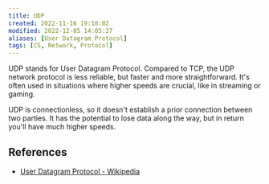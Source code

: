 ```yaml
---
title: UDP
created: 2022-11-16 19:18:02
modified: 2022-12-05 14:05:27
aliases: [User Datagram Protocol]
tags: [CS, Network, Protocol]
---
```


UDP stands for User Datagram Protocol. Compared to TCP, the UDP network protocol is less reliable, but faster and more straightforward. It's often used in situations where higher speeds are crucial, like in streaming or gaming.

UDP is connectionless, so it doesn't establish a prior connection between two parties. It has the potential to lose data along the way, but in return you'll have much higher speeds.

## References

- [User Datagram Protocol - Wikipedia](https://en.wikipedia.org/wiki/User_Datagram_Protocol)
